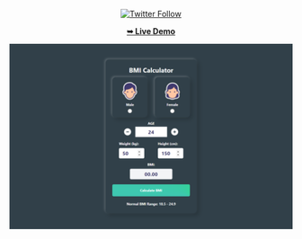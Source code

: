 <div align="center">

[![Twitter Follow](https://img.shields.io/twitter/follow/PilaGonzalezOk?style=social)](https://twitter.com/intent/follow?screen_name=PilaGonzalezOk)


<a href="https://bmicalc.netlify.app/" target="_blank"><strong>➥ Live Demo</strong></a>

<img src="./img/BMI-Banner.png">
</div>